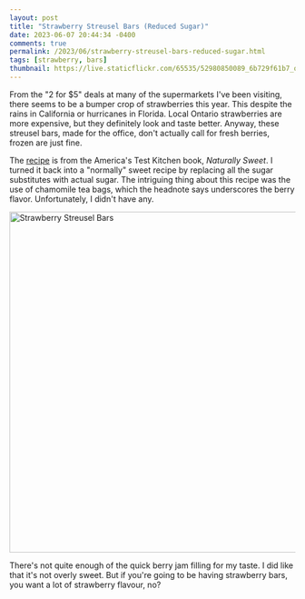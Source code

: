 ```yaml
---
layout: post
title: "Strawberry Streusel Bars (Reduced Sugar)"
date: 2023-06-07 20:44:34 -0400
comments: true
permalink: /2023/06/strawberry-streusel-bars-reduced-sugar.html
tags: [strawberry, bars]
thumbnail: https://live.staticflickr.com/65535/52980850089_6b729f61b7_q.jpg
---
```


From the "2 for $5" deals at many of the supermarkets I've been visiting,
there seems to be a bumper crop of strawberries this year. This despite
the rains in California or hurricanes in Florida. Local Ontario strawberries
are more expensive, but they definitely look and taste better. Anyway,
these streusel bars, made for the office, don't actually call for fresh
berries, frozen are just fine.

The [recipe](https://www.americastestkitchen.com/recipes/12712-strawberry-chamomile-streusel-bars-reduced-sugar)
is from the America's Test Kitchen book, _Naturally Sweet_. I turned it
back into a "normally" sweet recipe by replacing all the sugar substitutes
with actual sugar. The intriguing thing about this recipe was the use of
chamomile tea bags, which the headnote says underscores the berry flavor.
Unfortunately, I didn't have any.

<a data-flickr-embed="true" href="https://www.flickr.com/photos/gnuf/52980850089/in/photostream/" title="Strawberry Streusel Bars"><img src="https://live.staticflickr.com/65535/52980850089_6b729f61b7_c.jpg" width="800" height="600" alt="Strawberry Streusel Bars"/></a><script async src="//embedr.flickr.com/assets/client-code.js" charset="utf-8"></script>

There's not quite enough of the quick berry jam filling for my taste.
I did like that it's not overly sweet. But if you're going to be
having strawberry bars, you want a lot of strawberry flavour, no?

